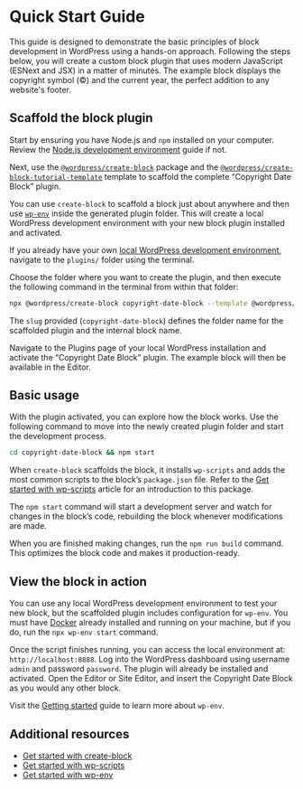 # Quick Start Guide

This guide is designed to demonstrate the basic principles of block development in WordPress using a hands-on approach. Following the steps below, you will create a custom block plugin that uses modern JavaScript (ESNext and JSX) in a matter of minutes. The example block displays the copyright symbol (©) and the current year, the perfect addition to any website's footer.

## Scaffold the block plugin

Start by ensuring you have Node.js and `npm` installed on your computer. Review the [Node.js development environment](https://developer.wordpress.org/block-editor/getting-started/devenv/nodejs-development-environment/) guide if not.

Next, use the [`@wordpress/create-block`](https://developer.wordpress.org/block-editor/reference-guides/packages/packages-create-block/) package and the [`@wordpress/create-block-tutorial-template`](https://developer.wordpress.org/block-editor/reference-guides/packages/packages-create-block-tutorial-template/) template to scaffold the complete “Copyright Date Block” plugin. 

<div class="callout callout-info">
    <p>You can use <code>create-block</code> to scaffold a block just about anywhere and then use <a href="https://developer.wordpress.org/block-editor/getting-started/devenv/get-started-with-wp-env/"><code>wp-env</code></a> inside the generated plugin folder. This will create a local WordPress development environment with your new block plugin installed and activated.</p>
    <p>If you already have your own <a href="https://developer.wordpress.org/block-editor/getting-started/devenv/#local-wordpress-environment">local WordPress development environment</a>, navigate to the <code>plugins/</code> folder using the terminal.</p>
</div>

Choose the folder where you want to create the plugin, and then execute the following command in the terminal from within that folder:

```sh
npx @wordpress/create-block copyright-date-block --template @wordpress/create-block-tutorial-template
```

The `slug` provided (`copyright-date-block`) defines the folder name for the scaffolded plugin and the internal block name.

Navigate to the Plugins page of your local WordPress installation and activate the “Copyright Date Block” plugin. The example block will then be available in the Editor.

## Basic usage

With the plugin activated, you can explore how the block works. Use the following command to move into the newly created plugin folder and start the development process.

```sh
cd copyright-date-block && npm start
```

When `create-block` scaffolds the block, it installs `wp-scripts` and adds the most common scripts to the block’s `package.json` file. Refer to the [Get started with wp-scripts](https://developer.wordpress.org/block-editor/getting-started/devenv/get-started-with-wp-scripts/) article for an introduction to this package.

The `npm start` command will start a development server and watch for changes in the block’s code, rebuilding the block whenever modifications are made. 

When you are finished making changes, run the `npm run build` command. This optimizes the block code and makes it production-ready.

## View the block in action

You can use any local WordPress development environment to test your new block, but the scaffolded plugin includes configuration for `wp-env`. You must have [Docker](https://www.docker.com/products/docker-desktop) already installed and running on your machine, but if you do, run the `npx wp-env start` command. 

Once the script finishes running, you can access the local environment at: `http://localhost:8888`. Log into the WordPress dashboard using username `admin` and password `password`. The plugin will already be installed and activated. Open the Editor or Site Editor, and insert the Copyright Date Block as you would any other block.

Visit the [Getting started](https://developer.wordpress.org/block-editor/getting-started/devenv/get-started-with-wp-env/) guide to learn more about `wp-env`.

## Additional resources

- [Get started with create-block](https://developer.wordpress.org/block-editor/getting-started/devenv/get-started-with-create-block/)
- [Get started with wp-scripts](https://developer.wordpress.org/block-editor/getting-started/devenv/get-started-with-wp-scripts/)
- [Get started with wp-env](https://developer.wordpress.org/block-editor/getting-started/devenv/get-started-with-wp-env/)
